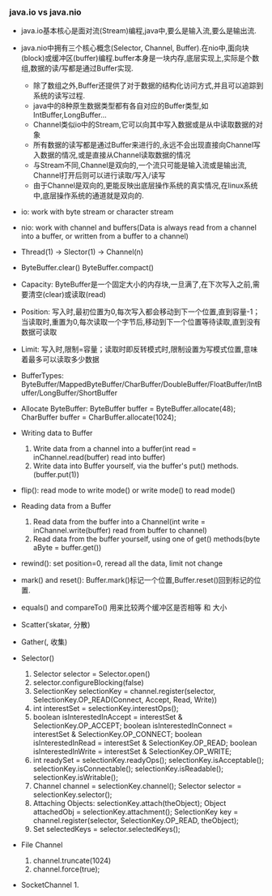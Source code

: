 ### java.io vs java.nio
* java.io基本核心是面对流(Stream)编程,java中,要么是输入流,要么是输出流.
* java.nio中拥有三个核心概念(Selector, Channel, Buffer).在nio中,面向块(block)或缓冲区(buffer)编程.buffer本身是一块内存,底层实现上,实际是个数组,数据的读/写都是通过Buffer实现.
    * 除了数组之外,Buffer还提供了对于数据的结构化访问方式,并且可以追踪到系统的读写过程.
    * java中的8种原生数据类型都有各自对应的Buffer类型,如IntBuffer,LongBuffer...
    * Channel类似io中的Stream,它可以向其中写入数据或是从中读取数据的对象
    * 所有数据的读写都是通过Buffer来进行的,永远不会出现直接向Channel写入数据的情况,或是直接从Channel读取数据的情况
    * 与Stream不同,Channel是双向的,一个流只可能是输入流或是输出流, Channel打开后则可以进行读取/写入/读写
    * 由于Channel是双向的,更能反映出底层操作系统的真实情况,在linux系统中,底层操作系统的通道就是双向的. 
    

* io: work with byte stream or character stream
* nio: work with channel and buffers(Data is always read from a channel into a buffer, or written from a buffer to a channel)
* Thread(1) -> Slector(1) -> Channel(n)
* ByteBuffer.clear() ByteBuffer.compact()
* Capacity: ByteBuffer是一个固定大小的内存块,一旦满了,在下次写入之前,需要清空(clear)或读取(read)
* Position: 写入时,最初位置为0,每次写入都会移动到下一个位置,直到容量-1；当读取时,重置为0,每次读取一个字节后,移动到下一个位置等待读取,直到没有数据可读取
* Limit: 写入时,限制=容量；读取时即反转模式时,限制设置为写模式位置,意味着最多可以读取多少数据
* BufferTypes: ByteBuffer/MappedByteBuffer/CharBuffer/DoubleBuffer/FloatBuffer/IntBuffer/LongBuffer/ShortBuffer
* Allocate ByteBuffer: ByteBuffer buffer = ByteBuffer.allocate(48); CharBuffer buffer = CharBuffer.allocate(1024);
* Writing data to Buffer
    1. Write data from a channel into a buffer(int read = inChannel.read(buffer) read into buffer)
    2. Write data into Buffer yourself, via the buffer's put() methods.(buffer.put(1))
* flip(): read mode to write mode() or write mode() to read mode()
* Reading data from a Buffer
    1. Read data from the buffer into a Channel(int write = inChannel.write(buffer) read from buffer to channel)
    2. Read data from the buffer yourself, using one of get() methods(byte aByte = buffer.get())
* rewind(): set position=0, reread all the data, limit not change
* mark() and reset(): Buffer.mark()标记一个位置,Buffer.reset()回到标记的位置.
* equals() and compareTo() 用来比较两个缓冲区是否相等 和 大小
* Scatter(ˈskatər, 分散)
* Gather(, 收集)
* Selector()
    1. Selector selector = Selector.open()
    2. selector.configureBlocking(false)
    3. SelectionKey selectionKey = channel.register(selector, SelectionKey.OP_READ(Connect, Accept, Read, Write))
    4. int interestSet = selectionKey.interestOps();
    5. boolean isInterestedInAccept  = interestSet & SelectionKey.OP_ACCEPT;
       boolean isInterestedInConnect = interestSet & SelectionKey.OP_CONNECT;
       boolean isInterestedInRead    = interestSet & SelectionKey.OP_READ;
       boolean isInterestedInWrite   = interestSet & SelectionKey.OP_WRITE;  
    6. int readySet = selectionKey.readyOps();
       selectionKey.isAcceptable();
       selectionKey.isConnectable();
       selectionKey.isReadable();
       selectionKey.isWritable();
    7. Channel channel  = selectionKey.channel();
       Selector selector = selectionKey.selector();
    8. Attaching Objects: selectionKey.attach(theObject);
                          Object attachedObj = selectionKey.attachment();
                          SelectionKey key = channel.register(selector, SelectionKey.OP_READ, theObject);
    9. Set<SelectionKey> selectedKeys = selector.selectedKeys();
* File Channel
    1. channel.truncate(1024)
    2. channel.force(true);
* SocketChannel
    1.  


  
